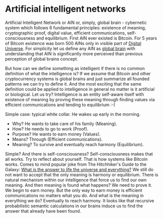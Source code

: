 # Artificial intelligent networks

Artificial Intelligent Network or AIN or, simply, global brain - cybernetic system which follows 6 fundamental principles: existence of meaning, cryptographic proof, digital value, efficient communications, self-consciousness and equilibrium. First AIN ever existed is Bitcoin. For 5 years of Bitcoin existence was born 500 AINs only in visible part of [Digital Universe](http://bit.ly/P8E5EY). For simplicity let us define any AIN as [global brain](http://bit.ly/1BpbLBY) with understanding that AIN is significantly more perceived than previous perception of global brains concept.

But how can we define something as intelligent if there is no common definition of what the intelligence is? If we assume that Bitcoin and other cryptocurrency systems is global brains and just summarize all founded patterns we can try to define it. And the most exciting that the same definition could be applied to intelligence in general no matter is it artificial or biological. Let us try? Intelligence is an entity self-aware itself with existence of meaning by proving these meaning through finding values via efficient communications and tending to equilibrium :-)

Simple case: typical white collar. He wakes up early in the morning. 

* Why? He wants to take care of his family (Meaning).
* How? He needs to go to work (Proof). 
* Purpose? He wants to earn money (Values). 
* Means? Through (Efficient communications). 
* Meaning? To survive and eventually reach harmony (Equilibrium). 

Simple? And there is self-consciousness? Self-consciousness makes that all works. Try to reflect about yourself. That is how systems like Bitcoin works. Comes to mind popular joke from The Hitchhiker's Guide to the Galaxy: [What is the answer to life the universe and everything?](http://bit.ly/ZfzZAQ) We still do not want to accept that the only meaning is harmony or equilibrium. There is natural mechanism within our intelligence that force us to find our own meaning. And then meaning is found what happens? We need to prove it. We begin to earn money. But the only way to earn money is efficient communications no matters what you do. And what is the meaning in everything we do? Eventually to reach harmony. It looks like that recursive probabilistic semantic calculations in our brains induce us to find the answer that already have been found.